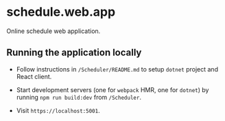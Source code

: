 # schedule.web.app

Online schedule web application.

## Running the application locally

- Follow instructions in `/Scheduler/README.md` to setup `dotnet` project and React client.

- Start development servers (one for `webpack` HMR, one for `dotnet`) by running `npm run build:dev` from `/Scheduler`.

- Visit `https://localhost:5001`.
